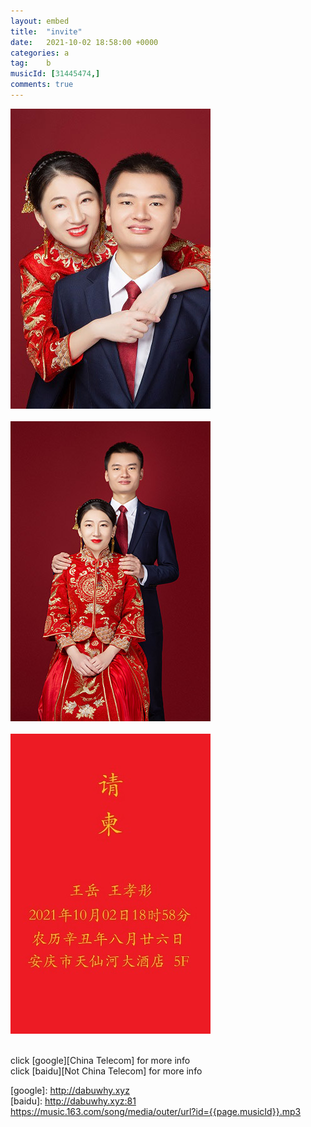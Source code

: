 ```yaml
---
layout: embed
title:  "invite"
date:   2021-10-02 18:58:00 +0000
categories: a
tag:	b
musicId: [31445474,]
comments: true
---
```


![](../assets/img/1.jpg) <br/><br/>
![](../assets/img/2.jpg) <br/><br/>
![](../assets/img/3.jpg) <br/><br/>
<!--img src="../assets/img/1.jpg" width="70%" height="70%" /-->

click [google][China Telecom] for more info <br/>
click [baidu][Not China Telecom] for more info <br/>

[google]: http://dabuwhy.xyz <br/>
[baidu]: http://dabuwhy.xyz:81 <br/>
<mp3>https://music.163.com/song/media/outer/url?id={{page.musicId}}.mp3</mp3> <br/>


